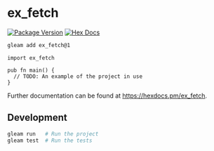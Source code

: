 # ex_fetch

[![Package Version](https://img.shields.io/hexpm/v/ex_fetch)](https://hex.pm/packages/ex_fetch)
[![Hex Docs](https://img.shields.io/badge/hex-docs-ffaff3)](https://hexdocs.pm/ex_fetch/)

```sh
gleam add ex_fetch@1
```
```gleam
import ex_fetch

pub fn main() {
  // TODO: An example of the project in use
}
```

Further documentation can be found at <https://hexdocs.pm/ex_fetch>.

## Development

```sh
gleam run   # Run the project
gleam test  # Run the tests
```
